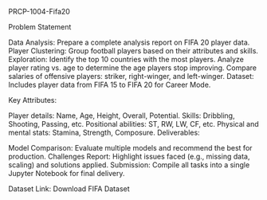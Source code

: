 PRCP-1004-Fifa20

Problem Statement

Data Analysis: Prepare a complete analysis report on FIFA 20 player data.
Player Clustering: Group football players based on their attributes and skills.
Exploration:
Identify the top 10 countries with the most players.
Analyze player rating vs. age to determine the age players stop improving.
Compare salaries of offensive players: striker, right-winger, and left-winger.
Dataset: Includes player data from FIFA 15 to FIFA 20 for Career Mode.

Key Attributes:

Player details: Name, Age, Height, Overall, Potential.
Skills: Dribbling, Shooting, Passing, etc.
Positional abilities: ST, RW, LW, CF, etc.
Physical and mental stats: Stamina, Strength, Composure.
Deliverables:

Model Comparison: Evaluate multiple models and recommend the best for production.
Challenges Report: Highlight issues faced (e.g., missing data, scaling) and solutions applied.
Submission: Compile all tasks into a single Jupyter Notebook for final delivery.

Dataset Link:
Download FIFA Dataset
